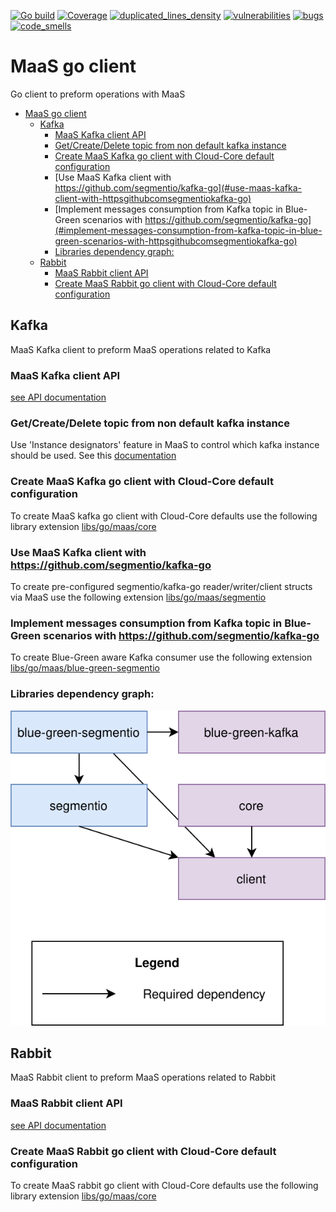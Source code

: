 [![Go build](https://github.com/Netcracker/qubership-core-lib-go-maas-client/actions/workflows/go-build.yml/badge.svg)](https://github.com/Netcracker/qubership-core-lib-go-maas-client/actions/workflows/go-build.yml)
[![Coverage](https://sonarcloud.io/api/project_badges/measure?metric=coverage&project=Netcracker_qubership-core-lib-go-maas-client)](https://sonarcloud.io/summary/overall?id=Netcracker_qubership-core-lib-go-maas-client)
[![duplicated_lines_density](https://sonarcloud.io/api/project_badges/measure?metric=duplicated_lines_density&project=Netcracker_qubership-core-lib-go-maas-client)](https://sonarcloud.io/summary/overall?id=Netcracker_qubership-core-lib-go-maas-client)
[![vulnerabilities](https://sonarcloud.io/api/project_badges/measure?metric=vulnerabilities&project=Netcracker_qubership-core-lib-go-maas-client)](https://sonarcloud.io/summary/overall?id=Netcracker_qubership-core-lib-go-maas-client)
[![bugs](https://sonarcloud.io/api/project_badges/measure?metric=bugs&project=Netcracker_qubership-core-lib-go-maas-client)](https://sonarcloud.io/summary/overall?id=Netcracker_qubership-core-lib-go-maas-client)
[![code_smells](https://sonarcloud.io/api/project_badges/measure?metric=code_smells&project=Netcracker_qubership-core-lib-go-maas-client)](https://sonarcloud.io/summary/overall?id=Netcracker_qubership-core-lib-go-maas-client)

# MaaS go client
Go client to preform operations with MaaS

<!-- TOC -->
* [MaaS go client](#maas-go-client)
  * [Kafka](#kafka)
    * [MaaS Kafka client API](#maas-kafka-client-api)
    * [Get/Create/Delete topic from non default kafka instance](#getcreatedelete-topic-from-non-default-kafka-instance)
    * [Create MaaS Kafka go client with Cloud-Core default configuration](#create-maas-kafka-go-client-with-cloud-core-default-configuration)
    * [Use MaaS Kafka client with https://github.com/segmentio/kafka-go](#use-maas-kafka-client-with-httpsgithubcomsegmentiokafka-go)
    * [Implement messages consumption from Kafka topic in Blue-Green scenarios with https://github.com/segmentio/kafka-go](#implement-messages-consumption-from-kafka-topic-in-blue-green-scenarios-with-httpsgithubcomsegmentiokafka-go)
    * [Libraries dependency graph:](#libraries-dependency-graph)
  * [Rabbit](#rabbit)
    * [MaaS Rabbit client API](#maas-rabbit-client-api)
    * [Create MaaS Rabbit go client with Cloud-Core default configuration](#create-maas-rabbit-go-client-with-cloud-core-default-configuration)
<!-- TOC -->

## Kafka
MaaS Kafka client to preform MaaS operations related to Kafka

### MaaS Kafka client API
[see API documentation](./kafka/api.go)

### Get/Create/Delete topic from non default kafka instance
Use 'Instance designators' feature in MaaS to control which kafka instance should be used. See this [documentation](https://github.com/netcracker/qubership-maas/blob/main/README.md#instance-designators)

### Create MaaS Kafka go client with Cloud-Core default configuration
To create MaaS kafka go client with Cloud-Core defaults use the following library extension
[libs/go/maas/core](https://github.com/netcracker/qubership-core-lib-go-maas-core)

### Use MaaS Kafka client with https://github.com/segmentio/kafka-go
To create pre-configured segmentio/kafka-go reader/writer/client structs via MaaS use the following extension
[libs/go/maas/segmentio](https://github.com/netcracker/qubership-core-lib-go-maas-segmentio)

### Implement messages consumption from Kafka topic in Blue-Green scenarios with https://github.com/segmentio/kafka-go
To create Blue-Green aware Kafka consumer use the following extension
[libs/go/maas/blue-green-segmentio](https://github.com/netcracker/qubership-core-lib-go-maas-bg-segmentio)

### Libraries dependency graph:
![maas-go-client.drawio.svg](maas-go-client.drawio.svg)


## Rabbit
MaaS Rabbit client to preform MaaS operations related to Rabbit

### MaaS Rabbit client API
[see API documentation](./rabbit/api.go)

### Create MaaS Rabbit go client with Cloud-Core default configuration
To create MaaS rabbit go client with Cloud-Core defaults use the following library extension
[libs/go/maas/core](https://github.com/netcracker/qubership-core-lib-go-maas-core)
